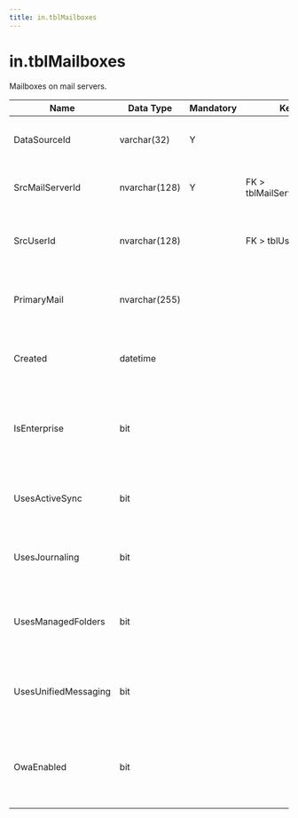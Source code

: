 ```yaml
---
title: in.tblMailboxes
---
```

# in.tblMailboxes

​​​Mailboxes on mail servers.​

| Name                 | Data Type     | Mandatory | Key                       | Comment                                                  |
|----------------------|---------------|-----------|---------------------------|----------------------------------------------------------|
| DataSourceId         | varchar(32)   | Y         |                           | Unique ID of the source of this record.                  |
| SrcMailServerId      | nvarchar(128) | Y         | FK > tblMailServers.SrcId | Mail server this mailbox exists on.                      |
| SrcUserId            | nvarchar(128) |           | FK > tblUsers.SrcId       | If known, unique ID of the mailbox owner.​​                |
| PrimaryMail          | nvarchar(255) |           |                           | Primary mail address of this mailbox.​                    |
| Created              | datetime      |           |                           | Date and time this mailbox was created.​                  |
| IsEnterprise         | bit           |           |                           | True if Enterprise features are enabled on this mailbox. |
| UsesActiveSync       | bit           |           |                           | True if ActiveSync is enabled on this mailbox.           |
| UsesJournaling       | bit           |           |                           | True if Journaling is enabled on this mailbox.           |
| UsesManagedFolders   | bit           |           |                           | True if Managed Folders are enabled on this mailbox.     |
| UsesUnifiedMessaging | bit           |           |                           | True if Unified Messaging is enabled on this mailbox.    |
| OwaEnabled           | bit           |           |                           | True if Outlook Web Access is enabled on this mailbox.​   |